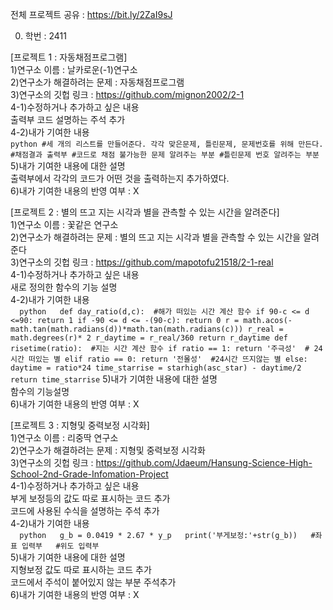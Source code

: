 전체 프로젝트 공유 : https://bit.ly/2ZaI9sJ  
  
0. 학번 : 2411  

[프로젝트 1 : 자동채점프로그램]  
1)연구소 이름 : 날카로운(-1)연구소  
2)연구소가 해결하려는 문제 : 자동채점프로그램  
3)연구소의 깃헙 링크 : https://github.com/mignon2002/2-1  
4-1)수정하거나 추가하고 싶은 내용  
출력부 코드 설명하는 주석 추가  
4-2)내가 기여한 내용  
``
python
#세 개의 리스트를 만들어준다. 각각 맞은문제, 틀린문제, 문제번호를 위해 만든다.
#채점결과 출력부
#코드로 채점 불가능한 문제 알려주는 부분
#틀린문제 번호 알려주는 부분 
``   
5)내가 기여한 내용에 대한 설명  
출력부에서 각각의 코드가 어떤 것을 출력하는지 추가하였다.  
6)내가 기여한 내용의 반영 여부 : X  
  
[프로젝트 2 : 별의 뜨고 지는 시각과 별을 관측할 수 있는 시간을 알려준다]  
1)연구소 이름 : 꽃같은 연구소  
2)연구소가 해결하려는 문제 : 별의 뜨고 지는 시각과 별을 관측할 수 있는 시간을 알려준다  
3)연구소의 깃헙 링크 : https://github.com/mapotofu21518/2-1-real  
4-1)수정하거나 추가하고 싶은 내용  
새로 정의한 함수의 기능 설명  
4-2)내가 기여한 내용  
``  
python  
def day_ratio(d,c):  #해가 떠있는 시간 계산 함수
    if 90-c <= d <=90:
        return 1
    if -90 <= d <= -(90-c):
        return 0
    r = math.acos(-math.tan(math.radians(d))*math.tan(math.radians(c)))
    r_real = math.degrees(r)* 2
    r_daytime = r_real/360
    return r_daytime
def risetime(ratio):  #지는 시간 계산 함수
    if ratio == 1:
        return '주극성'  # 24시간 떠있는 별
    elif ratio == 0:
        return '전몰성'  #24시간 뜨지않는 별
    else: 
        daytime = ratio*24
        time_starrise = starhigh(asc_star) - daytime/2
        return time_starrise
 ``
5)내가 기여한 내용에 대한 설명  
함수의 기능설명  
6)내가 기여한 내용의 반영 여부 : X  
  
[프로젝트 3 : 지형및 중력보정 시각화]  
1)연구소 이름 : 리중딱 연구소  
2)연구소가 해결하려는 문제 : 지형및 중력보정 시각화  
3)연구소의 깃헙 링크 : https://github.com/Jdaeum/Hansung-Science-High-School-2nd-Grade-Infomation-Project  
4-1)수정하거나 추가하고 싶은 내용  
부게 보정등의 값도 따로 표시하는 코드 추가  
코드에 사용된 수식을 설명하는 주석 추가  
4-2)내가 기여한 내용  
``  
python  
g_b = 0.0419 * 2.67 * y_p  
print('부게보정:'+str(g_b))  
#좌표 입력부  
#위도 입력부  
``  
5)내가 기여한 내용에 대한 설명  
지형보정 값도 따로 표시하는 코드 추가  
코드에서 주석이 붙어있지 않는 부분 주석추가  
6)내가 기여한 내용의 반영 여부 : X  
